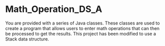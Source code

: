 # Math_Operation_DS_A
You are provided with a series of Java classes.  These classes are used to create a program that allows users to enter math operations that can then be processed to get the results. This project has been modified to use a Stack data structure.
